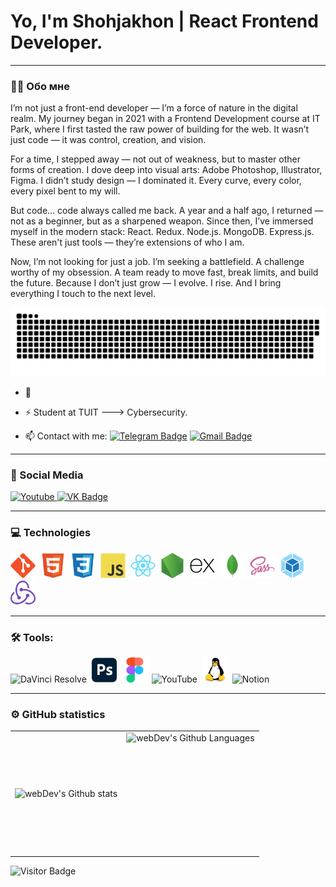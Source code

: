 
# Yo, I'm Shohjakhon | React Frontend Developer.

---

### :man_technologist: Обо мне

I’m not just a front-end developer — I’m a force of nature in the digital realm. My journey began in 2021 with a Frontend Development course at IT Park, where I first tasted the raw power of building for the web. It wasn’t just code — it was control, creation, and vision.

For a time, I stepped away — not out of weakness, but to master other forms of creation. I dove deep into visual arts: Adobe Photoshop, Illustrator, Figma. I didn’t study design — I dominated it. Every curve, every color, every pixel bent to my will.

But code… code always called me back. A year and a half ago, I returned — not as a beginner, but as a sharpened weapon. Since then, I’ve immersed myself in the modern stack: React. Redux. Node.js. MongoDB. Express.js. These aren't just tools — they’re extensions of who I am.

Now, I’m not looking for just a job. I’m seeking a battlefield. A challenge worthy of my obsession. A team ready to move fast, break limits, and build the future. Because I don’t just grow — I evolve. I rise. And I bring everything I touch to the next level.

<p align="center">
 <img width="1200" src="assets/github-snake.svg" alt="snake"/>
</p>

- :seedling: 

- :zap:  Student at TUIT ---> Cybersecurity.

- :mailbox: Contact with me: [![Telegram Badge](https://img.shields.io/badge/-shokhaway-blue?style=flat&logo=Telegram&logoColor=white)](https://t.me/killinsheet) [![Gmail Badge](https://img.shields.io/badge/-Gmail-red?style=flat&logo=Gmail&logoColor=white)](mailto:shoxauey@gmail.com)

---

### 🤝 Social Media

  <div id="badges">
    <a href="https://www.youtube.com/channel/UCCB89acmRuFrjzFNoEyzgNg" target="_blank">
      <img src="https://cdn-icons-png.flaticon.com/512/3670/3670147.png" width="40" height="40" alt="Youtube"/>
    </a>
    <a href="https://vk.com/" target="_blank">
      <img src="https://cdn-icons-png.flaticon.com/512/145/145813.png" width="40" height="40" alt="VK Badge"/>
    </a>
  </div>

---

### 💻 Technologies

<div>
  <img src="https://github.com/devicons/devicon/blob/master/icons/git/git-original.svg" title="git" alt="git" width="40" height="40"/>&nbsp
  <img src="https://github.com/devicons/devicon/blob/master/icons/html5/html5-original.svg" title="html5" alt="html5" width="40" height="40"/>&nbsp
  <img src="https://github.com/devicons/devicon/blob/master/icons/css3/css3-original.svg" title="css" alt="css" width="40" height="40"/>&nbsp
  <img src="https://github.com/devicons/devicon/blob/master/icons/javascript/javascript-original.svg" title="javascript" alt="javascript" width="40" height="40"/>&nbsp
  <img src="https://github.com/devicons/devicon/blob/master/icons/react/react-original.svg" title="reactjs" alt="reactjs" width="40" height="40"/>&nbsp
  <img src="https://github.com/devicons/devicon/blob/master/icons/nodejs/nodejs-original.svg" title="nodejs" alt="nodejs" width="40" height="40"/>&nbsp
  <img src="https://github.com/devicons/devicon/blob/master/icons/express/express-original.svg" title="express" alt="express" width="40" height="40"/>&nbsp
  <img src="https://github.com/devicons/devicon/blob/master/icons/mongodb/mongodb-original.svg" title="mongodb" alt="mongodb" width="40" height="40"/>&nbsp
  <img src="https://github.com/devicons/devicon/blob/master/icons/sass/sass-original.svg" title="sass/scss" alt="sass/scss" width="40" height="40"/>&nbsp;
  <img src="https://github.com/devicons/devicon/blob/master/icons/webpack/webpack-original.svg" title="webpack" alt="webpack" width="40" height="40"/>&nbsp;
  <img src="https://github.com/devicons/devicon/blob/master/icons/redux/redux-original.svg" title="redux" alt="redux" width="40" height="40"/>&nbsp;
</div>

---

### 🛠 Tools:

<div>
  <img src="https://upload.wikimedia.org/wikipedia/commons/9/90/DaVinci_Resolve_17_logo.svg" title="DaVinci Resolve" alt="DaVinci Resolve" width="40" height="40"/>&nbsp;
  <img src="https://github.com/devicons/devicon/blob/master/icons/photoshop/photoshop-plain.svg" title="photoshop" alt="photoshop" width="40" height="40"/>&nbsp;
  <img src="https://github.com/devicons/devicon/blob/master/icons/figma/figma-original.svg" title="figma" alt="figma" width="40" height="40"/>&nbsp;
  <img src="https://upload.wikimedia.org/wikipedia/commons/9/9e/YouTube_Logo_%282013-2017%29.svg" title="YouTube" alt="YouTube" width="40" height="40"/>&nbsp;
  <img src="https://github.com/devicons/devicon/blob/master/icons/linux/linux-original.svg" title="linux" alt="linux" width="40" height="40"/>&nbsp;
  <img src="https://upload.wikimedia.org/wikipedia/commons/e/e9/Notion-logo.svg" title="Notion" alt="Notion" width="40" height="40"/>&nbsp;
</div>

---

### ⚙️ GitHub statistics

<table>
  <tr>
    <td>
      <img align="left" src="http://github-readme-streak-stats.herokuapp.com?user=Shokhaway01&theme=dark&background=000000" alt="webDev's Github stats" />
    </td>
    <td>
      <img height="195px" align="right" alt="webDev's Github Languages" src="https://github-readme-stats-sigma-five.vercel.app/api/top-langs/?username=Shokhaway01&layout=compact&theme=vision-friendly-dark" />
    </td>
  </tr>
</table>

![Visitor Badge](https://visitor-badge.laobi.icu/badge?page_id=FilimonovAlexey)

